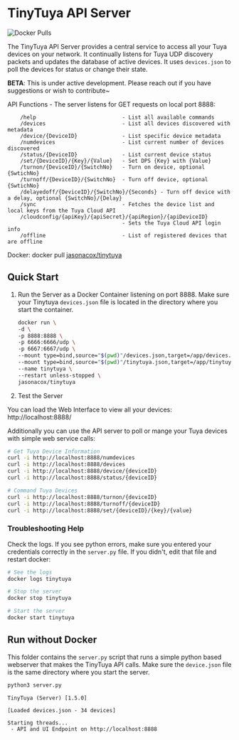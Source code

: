 # TinyTuya API Server

![Docker Pulls](https://img.shields.io/docker/pulls/jasonacox/tinytuya)

The TinyTuya API Server provides a central service to access all your Tuya devices on your network.  It continually listens for Tuya UDP discovery packets and updates the database of active devices. It uses `devices.json` to poll the devices for status or change their state.

**BETA**: This is under active development. Please reach out if you have suggestions or wish to contribute~

API Functions - The server listens for GET requests on local port 8888:

```
    /help                           - List all available commands
    /devices                        - List all devices discovered with metadata   
    /device/{DeviceID}              - List specific device metadata
    /numdevices                     - List current number of devices discovered
    /status/{DeviceID}              - List current device status
    /set/{DeviceID}/{Key}/{Value}   - Set DPS {Key} with {Value} 
    /turnon/{DeviceID}/{SwitchNo}   - Turn on device, optional {SwtichNo}
    /turnoff/{DeviceID}/{SwitchNo}  - Turn off device, optional {SwtichNo}
    /delayedoff/{DeviceID}/{SwitchNo}/{Seconds} - Turn off device with a delay, optional {SwitchNo}/{Delay}
    /sync                           - Fetches the device list and local keys from the Tuya Cloud API
    /cloudconfig/{apiKey}/{apiSecret}/{apiRegion}/{apiDeviceID}   
                                    - Sets the Tuya Cloud API login info
    /offline                        - List of registered devices that are offline
```

Docker: docker pull [jasonacox/tinytuya](https://hub.docker.com/r/jasonacox/tinytuya)

## Quick Start

1. Run the Server as a Docker Container listening on port 8888. Make sure your Tinytuya `devices.json` file is located in the directory where you start the container.

    ```bash
    docker run \
    -d \
    -p 8888:8888 \
    -p 6666:6666/udp \
    -p 6667:6667/udp \
    --mount type=bind,source="$(pwd)"/devices.json,target=/app/devices.json \
    --mount type=bind,source="$(pwd)"/tinytuya.json,target=/app/tinytuya.json \
    --name tinytuya \
    --restart unless-stopped \
    jasonacox/tinytuya
    ```

2. Test the Server

You can load the Web Interface to view all your devices: http://localhost:8888/

Additionally you can use the API server to poll or mange your Tuya devices with simple web service calls:

```bash
# Get Tuya Device Information
curl -i http://localhost:8888/numdevices
curl -i http://localhost:8888/devices
curl -i http://localhost:8888/device/{deviceID}
curl -i http://localhost:8888/status/{deviceID}

# Command Tuya Devices
curl -i http://localhost:8888/turnon/{deviceID}
curl -i http://localhost:8888/turnoff/{deviceID}
curl -i http://localhost:8888/set/{deviceID}/{key}/{value}
```

### Troubleshooting Help

Check the logs. If you see python errors, make sure you entered your credentials correctly in the `server.py` file.  If you didn't, edit that file and restart docker:

```bash
# See the logs
docker logs tinytuya

# Stop the server
docker stop tinytuya

# Start the server
docker start tinytuya
```

## Run without Docker

This folder contains the `server.py` script that runs a simple python based webserver that makes the TinyTuya API calls.  Make sure the `device.json` file is the same directory where you start the server.

```bash
python3 server.py
```

```
TinyTuya (Server) [1.5.0]

[Loaded devices.json - 34 devices]

Starting threads...
 - API and UI Endpoint on http://localhost:8888
```
